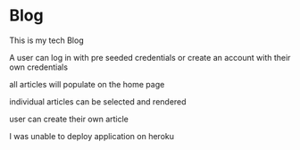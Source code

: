 # Blog

This is my tech Blog

A user can log in with pre seeded credentials or create an account with their own credentials

all articles will populate on the home page

individual articles can be selected and rendered

user can create their own article

I was unable to deploy application on heroku